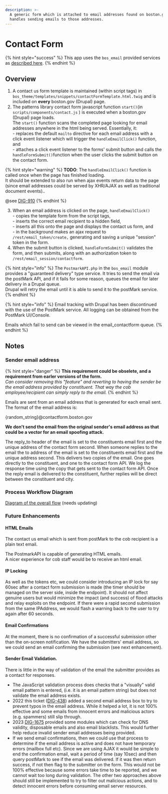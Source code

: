 ```yaml
---
description: >-
  A generic form which is attached to email addresses found on boston.gov, and
  handles sending emails to those addresses.
---
```


# Contact Form

{% hint style="success" %}
This app uses the `bos_email` provided services as [described here](../drupal-8-micro-services-api-end-points/postmark-email-services/).
{% endhint %}

## Overview

1. A contact us form template is maintained (within script tags) in `bos_theme/templates/snippets/contactFormTemplate.html.twig` and is included on **every** boston.gov (Drupal) page.
2. The patterns library contact form javascript function `start()`(in `scripts/components/contact.js` ) is executed when a boston.gov (Drupal) page loads.  \
   The `start()` function scans the completed page looking for email addresses anywhere in the html being served.  Essentially, it:\
   \- replaces the default `mailto` directive for each email address with a click event listener which will trigger the `handleEmailClick()` function, and \
   \- attaches a click event listener to the forms' submit button and calls the `handleFormSubmit()`function when the user clicks the submit button on the contact form.

{% hint style="warning" %}
**TODO**: The `handleEmailClick()` function is called once when the page has finished loading.  \
It should be extended to also run when ajax events return data to the page (since email addresses could be served by XHR/AJAX as well as traditional document events)..

@see [DIG-910](https://bostondoit.atlassian.net/browse/DIG-910)
{% endhint %}

3. When an email address is clicked on the page, `handleEmailClick()`\
   \- copies the template form from the script tags, \
   \- inserts the correct email recipient to a hidden field, \
   \- inserts all this onto the page and displays the contact us form, and\
   \- in the background makes an ajax request to `/rest/email_token/create,` generating and saving a unique "session" token in the form.
4. When the submit button is clicked, `handleFormSubmit()` validates the form, and then submits, along with an authorization token to `/rest/email_session/contactform`.

{% hint style="info" %}
The `PostmarkAPI.php` in the `bos_email` module provides a "guaranteed delivery" type service.  It tries to send the email via the postMark API, and if it fails for some reason, queues the email for later delivery in a Drupal queue.\
Drupal will retry the email until it is able to send it to the postMark service.
{% endhint %}

{% hint style="info" %}
Email tracking with Drupal has been discontinued with the use of the PostMark service.  All logging can be obtained from the PostMark UI/Console.

Emails which fail to send can be viewed in the email\_contactform queue.
{% endhint %}

## Notes

### Sender email address

{% hint style="danger" %}
**This requirement could be obselete, and a requirement from earler versions of the form.**  \
_Can consider removing this "feature" and reverting to having the sender be the email address provided by constituent.  That way the cob employee/recipient can simply reply to the email._
{% endhint %}

Emails are sent from an email address that is generated for each email sent. The format of the email address is:

{random\_string}@contactform.boston.gov

**We don't send the email from the original sender's email address as that could be a vector for an email spoofing attack.**

The reply\_to header of the email is set to the constituents email first and the unique address of the contact form second. When someone replies to the email the to address of the email is set to the constituents email first and the unique address second. This delivers two copies of the email. One goes directly to the constituent, and one to the contact form API. We log the response time using the copy that gets sent to the contact form API. Once the reply email is delivered to the constituent, further replies will be direct between the constituent and city.

### Process Workflow Diagram

[Diagram of the overall flow](https://user-images.githubusercontent.com/34665739/34566740-b4a90256-f12d-11e7-8162-f2abaaba7454.png) (needs updating)

### Future Enhancements

#### HTML Emails

The contact us email which is sent from postMark to the cob recipient is a plain text email.

The PostmarkAPI is capable of generating HTML emails.  \
A nicer experience for cob staff would be to receive an html email.

#### IP Locking

As well as the tokens etc, we could consider introducing an IP lock for say 60sec after a contact form submission is made (the timer should be managed on the server side, inside the endpoint). It should not affect genuine users but would minimize the impact (and success) of flood attacks and relay exploits on the endpoint.  If there were a rapid second submission from the same IPAddress, we would flash a warning back to the user to try again after 60 seconds.

#### Email Confirmations

At the moment, there is no confirmation of a successful submission other than the on-screen notification. We have the submitters' email address, so we could send an email confirming the submission (see next enhancement).

#### Sender Email Validation.

There is little in the way of validation of the email the submitter provides as a contact for responses. &#x20;

* The JavaScript validation process does checks that a "visually" valid email pattern is entered, (i.e. it is an email pattern string) but does not validate the email address exists.
* 2022 this ticket ([DIG-438](https://bostondoit.atlassian.net/browse/DIG-438)) added a second email address box to try to prevent typos in the email address.  While it helped a lot, it is not 100% effective and some emails from innocent errors and malicious actors (e.g. spammers) still slip through.
* 2023 [DIG-1675](https://bostondoit.atlassian.net/browse/DIG-1675) provided some modules which can check for DNS validity, disposable emails and also email blacklists. This would further help reduce invalid sender email addresses being provided.
* If we send email confirmations, then we could use that process to determine if the email address is active and does not have temporary errors (mailbox full etc).  Since we are using AJAX it would be simple to end the confirmation email, wait a period of time (say 10sec) and then query postMark to see if the email was delivered.  If it was then return success, if not then flag to the submitter on the form. This would not be 100% effective because some errors take time to be reported, and we cannot wait too long during validation.  The other two approaches above should still be implemented to try to filter out malicious actions, and to detect innocent errors before consuming email server resources.

